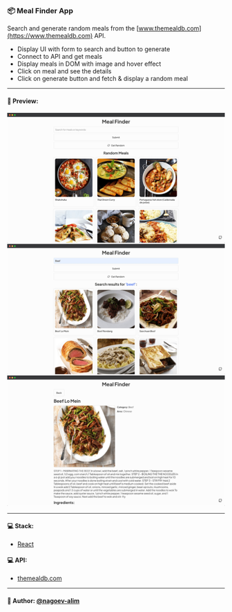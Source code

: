 ### 📦 Meal Finder App

Search and generate random meals from the [www.themealdb.com](https://www.themealdb.com) API.

- Display UI with form to search and button to generate
- Connect to API and get meals
- Display meals in DOM with image and hover effect
- Click on meal and see the details
- Click on generate button and fetch & display a random meal
---

#### 🌄 Preview:

![App Screenshot](src/assets/images/preview/preview01.jpg)
![App Screenshot](src/assets/images/preview/preview02.jpg)
![App Screenshot](src/assets/images/preview/preview03.jpg)

-----

#### 💻 Stack:

- [React](https://ru.reactjs.org/)

#### 💻 API:

- [themealdb.com](https://www.themealdb.com)

-----
#### 🙌 Author: [@nagoev-alim](https://github.com/nagoev-alim)
